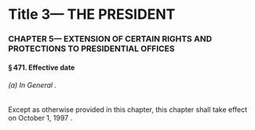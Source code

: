 
# Title 3— THE PRESIDENT
### CHAPTER 5— EXTENSION OF CERTAIN RIGHTS AND PROTECTIONS TO PRESIDENTIAL OFFICES
#### § 471. Effective date
###### (a) In General .

Except as otherwise provided in this chapter, this chapter shall take effect on October 1, 1997 .
